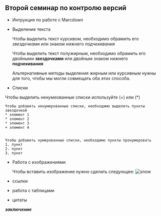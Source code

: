 ## Второй семинар по контролю версий ##

* Интрукция по работе с Marcdown

* Выделение текста

    Чтобы выделить текст курсивом, необходимо обрамить его *звездочками* или знаком нижнего _подчекивания_

    Чтобы выделить текст полужирным, необходимо обрамить его двойными **звездочками** или двойным знаком нижнего __подчекивания__

    Альтернативные методы выделения жирным или курсивным нужны для того, чтобы мы могли совмещать оба этих способа. 
    
* Списки

Чтобы выделить ненумеованные списки используйте (+) или (*)

    Чтобы добавить ненумерованные списки, необходимо выделить пункты звездочкой
    * элемент 1
    * элемент 2
    * элемент 3
    + элемент 4
    

    Чтобы добавить нумерованные списки, необходимо пункты пронумеровать
    1. пункт
    2. пункт
    3. пункт
    
* Работа с изображениями

    Чтобы вставить изображение нужно сделать следующее:
    ![snow](/snow.jpg)

* ссылки

* работа с таблицами

* цитаты

_**заключение**_
